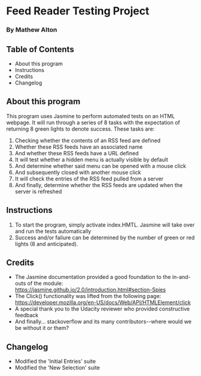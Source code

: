# Feed Reader Testing Project
### By Mathew Alton

## Table of Contents

* About this program
* Instructions
* Credits
* Changelog

## About this program

This program uses Jasmine to perform automated tests on an HTML webpage. It will run through a series of 8 tasks with the expectation of returning 8 green lights to denote success. These tasks are:

1. Checking whether the contents of an RSS feed are defined
2. Whether these RSS feeds have an associated name
3. And whether these RSS feeds have a URL defined
4. It will test whether a hidden menu is actually visible by default
5. And determine whether said menu can be opened with a mouse click
6. And subsequently closed with another mouse click
7. It will check the entries of the RSS feed pulled from a server
8. And finally, determine whether the RSS feeds are updated when the server is refreshed

## Instructions

1. To start the program, simply activate index.HMTL. Jasmine will take over and run the tests automatically
2. Success and/or failure can be determined by the number of green or red lights (8 and anticipated).

## Credits

* The Jasmine documentation provided a good foundation to the in-and-outs of the module: https://jasmine.github.io/2.0/introduction.html#section-Spies
* The Click() functionality was lifted from the following page: https://developer.mozilla.org/en-US/docs/Web/API/HTMLElement/click
* A special thank you to the Udacity reviewer who provided constructive feedback
* And finally... stackoverflow and its many contributors--where would we be without it or them?

## Changelog

* Modified the 'Initial Entries' suite
* Modified the 'New Selection' suite
